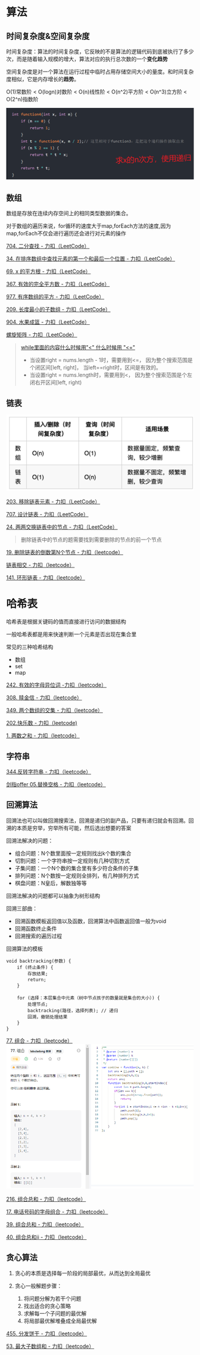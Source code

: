 # 算法

## 时间复杂度&空间复杂度

时间复杂度：算法的时间复杂度，它反映的不是算法的逻辑代码到底被执行了多少次，而是随着输入规模的增大，算法对应的执行总次数的一个**变化趋势**

空间复杂度是对一个算法在运行过程中临时占用存储空间大小的量度。和时间复杂度相似，它是内存增长的**趋势**。

O(1)常数阶 < O(logn)对数阶 < O(n)线性阶 < O(n^2)平方阶 < O(n^3)立方阶 < O(2^n)指数阶

![1667531388344](image/算法/1667531388344.png)

## 数组

数组是存放在连续内存空间上的相同类型数据的集合。

对于数组的遍历来说，for循环的速度大于map,forEach方法的速度,因为map,forEach不仅会进行遍历还会进行对元素的操作

[704. 二分查找 - 力扣（LeetCode）](https://leetcode.cn/problems/binary-search/)

[34. 在排序数组中查找元素的第一个和最后一个位置 - 力扣（LeetCode）](https://leetcode.cn/problems/find-first-and-last-position-of-element-in-sorted-array/description/?languageTags=javascript)

[69. x 的平方根  - 力扣（LeetCode）](https://leetcode.cn/problems/sqrtx/description/)

[367. 有效的完全平方数 - 力扣（LeetCode）](https://leetcode.cn/problems/valid-perfect-square/description/)

[977. 有序数组的平方 - 力扣（LeetCode）](https://leetcode.cn/problems/squares-of-a-sorted-array/description/)

[209. 长度最小的子数组 - 力扣（LeetCode）](https://leetcode.cn/problems/minimum-size-subarray-sum/description/?languageTags=javascript)

[904. 水果成篮 - 力扣（LeetCode）](https://leetcode.cn/problems/fruit-into-baskets/description/)

[螺旋矩阵 - 力扣（LeetCode）](https://leetcode.cn/problems/spiral-matrix-ii/description/)

> [while里面的内容什么时候用&#34;&lt;&#34; 什么时候用 &#34;&lt;=&#34;](https://www.cnblogs.com/lh4217/p/15945576.html#:~:text=在二分搜索中%2C如,分搜索就失效了。)
>
> - 当设置right = nums.length - 1时，需要用到<=， 因为整个搜索范围是个闭区间[left, right]， 当left==right时，区间是有效的。
> - 当设置right = nums.length时，需要用到<， 因为整个搜索范围是个左闭右开区间[left, right)

## 链表

![1667531275867](image/算法/1667531275867.png)

[203. 移除链表元素 - 力扣（LeetCode）](https://leetcode.cn/problems/remove-linked-list-elements/)

[707. 设计链表 - 力扣（LeetCode）](https://leetcode.cn/problems/design-linked-list/description/)

[24. 两两交换链表中的节点 - 力扣（LeetCode）](https://leetcode.cn/problems/swap-nodes-in-pairs/description/)

> 删除链表中的节点的题需要找到需要删除的节点的前一个节点

[19. 删除链表的倒数第N个节点 - 力扣（leetcode）](https://leetcode.cn/problems/remove-nth-node-from-end-of-list/)

[链表相交 - 力扣（leetcode）](https://leetcode.cn/problems/intersection-of-two-linked-lists-lcci/description/)

[141. 环形链表 - 力扣（leetcode）](https://leetcode.cn/problems/linked-list-cycle/description/?languageTags=javascript)

# 哈希表

哈希表是根据关键码的值而直接进行访问的数据结构

一般哈希表都是用来快速判断一个元素是否出现在集合里

常见的三种哈希结构

- 数组
- set
- map

[242. 有效的字母异位词 -力扣（leetcode）](https://leetcode.cn/problems/valid-anagram/description/)

[308. 赎金信 - 力扣（leetcode）](https://leetcode.cn/problems/ransom-note/)

[349. 两个数组的交集 - 力扣（leetcode）](https://leetcode.cn/problems/intersection-of-two-arrays/)

[202.快乐数 - 力扣（leetcode)](https://leetcode.cn/problems/happy-number/description/?languageTags=javascript)

[1. 两数之和 - 力扣（leetcode）](https://leetcode.cn/problems/two-sum/description/)

## 字符串

[344.反转字符串 - 力扣（leetcode）](https://leetcode.cn/problems/reverse-string/description/)

[剑指offer 05.替换空格 - 力扣（leetcode）](https://leetcode.cn/problems/ti-huan-kong-ge-lcof/)

## 回溯算法

回溯法也可以叫做回溯搜索法，回溯是递归的副产品，只要有递归就会有回溯。回溯的本质是穷举，穷举所有可能，然后选出想要的答案

回溯法解决的问题：

- 组合问题：N个数里面按一定规则找出k个数的集合
- 切割问题：一个字符串按一定规则有几种切割方式
- 子集问题：一个N个数的集合里有多少符合条件的子集
- 排列问题：N个数按一定规则全排列，有几种排列方式
- 棋盘问题：N皇后，解数独等等

回溯法解决的问题都可以抽象为树形结构

回溯三部曲：

- 回溯函数模板返回值以及函数，回溯算法中函数返回值一般为void
- 回溯函数终止条件
- 回溯搜索的遍历过程

回溯算法的模板

```
void backtracking(参数) {
    if (终止条件) {
        存放结果;
        return;
    }

    for (选择：本层集合中元素（树中节点孩子的数量就是集合的大小）) {
        处理节点;
        backtracking(路径，选择列表); // 递归
        回溯，撤销处理结果
    }
}
```

[77. 组合 - 力扣（leetcode）![1668085836176](image/算法/1668085836176.png)](https://leetcode.cn/problems/combinations/description/)

[216. 组合总和 - 力扣（leetcode）](https://leetcode.cn/problems/combination-sum-iii/description/)

[17. 电话号码的字母组合 - 力扣（leetcode）](https://leetcode.cn/problems/letter-combinations-of-a-phone-number/)

[39. 组合总和 - 力扣（leetcode）](https://leetcode.cn/problems/combination-sum/)

[40. 组合总和ii - 力扣（leetcode）](https://leetcode.cn/problems/combination-sum-ii/)

## 贪心算法
1. 贪心的本质是选择每一阶段的局部最优，从而达到全局最优
2. 贪心一般解题步骤：
   
   1. 将问题分解为若干个问题
   2. 找出适合的贪心策略
   3. 求解每一个子问题的最优解
   4. 将局部最优解堆叠成全局最优解

[455. 分发饼干 - 力扣（leetcode）](https://leetcode.cn/problems/assign-cookies/)

[53. 最大子数组和 - 力扣（leetcode）](https://leetcode.cn/problems/maximum-subarray/description/)